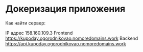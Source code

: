 # Докеризация приложения

Как найти сервер:

IP адрес 158.160.109.3
Frontend https://kupoday.ogorodnikovao.nomoredomains.work
Backend https://api.kupoday.ogorodnikovao.nomoredomains.work